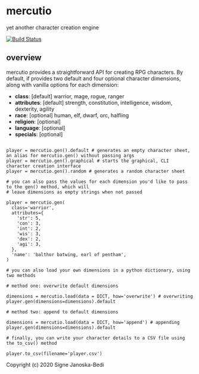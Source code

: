 # mercutio

yet another character creation engine

[![Build Status](https://travis-ci.org/signebedi/mercutio.svg?branch=master)](https://travis-ci.org/signebedi/mercutio)


## overview

mercutio provides a straightforward API for creating RPG characters. By default, if provides two default and four optional character dimensions, along with vanilla options for each dimension:

* **class**: [default] warrior, mage, rogue, ranger
* **attributes**: [default] strength, constitution, intelligence, wisdom, dexterity, agility
* **race**: [optional] human, elf, dwarf, orc, halfling
* **religion**: [optional] 
* **language**: [optional]
* **specials**: [optional] 

```from mercutio import mercutio

player = mercutio.gen().default # generates an empty character sheet, an alias for mercutio.gen() without passing args
player = mercutio.gen().graphical # starts the graphical, CLI character creation interface
player = mercutio.gen().random # generates a random character sheet

# you can also pass the values for each dimension you'd like to pass to the gen() method, which will
# leave dimensions as empty strings when not passed

player = mercutio.gen(
  class='warrior',
  attributes={
    'str': 5,
    'con': 3,
    'int': 2,
    'wis': 3,
    'dex': 2,
    'agi': 3,
  },
  'name': 'balthor batwing, earl of pentham',
)

# you can also load your own dimensions in a python dictionary, using two methods

# method one: overwrite default dimensions

dimensions = mercutio.load(data = DICT, how='overwrite') # overwriting
player.gen(dimensions=dimensions).default

# method two: append to default dimensions

dimensions = mercutio.load(data = DICT, how='append') # appending
player.gen(dimensions=dimensions).default

# finally, you can write your character details to a CSV file using the to_csv() method

player.to_csv(filename='player.csv')

```
Copyright (c) 2020 Signe Janoska-Bedi
